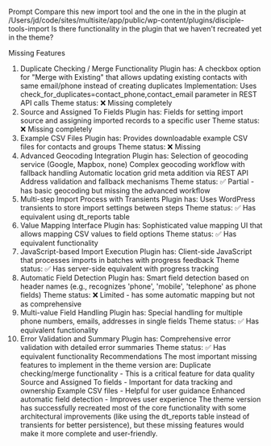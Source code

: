 Prompt
Compare this new import tool and the one in the in the plugin at /Users/jd/code/sites/multisite/app/public/wp-content/plugins/disciple-tools-import
Is there functionality in the plugin that we haven't recreated yet in the theme?


Missing Features
1. Duplicate Checking / Merge Functionality
Plugin has: A checkbox option for "Merge with Existing" that allows updating existing contacts with same email/phone instead of creating duplicates
Implementation: Uses check_for_duplicates=contact_phone,contact_email parameter in REST API calls
Theme status: ❌ Missing completely
2. Source and Assigned To Fields
Plugin has: Fields for setting import source and assigning imported records to a specific user
Theme status: ❌ Missing completely
3. Example CSV Files
Plugin has: Provides downloadable example CSV files for contacts and groups
Theme status: ❌ Missing
4. Advanced Geocoding Integration
Plugin has:
Selection of geocoding service (Google, Mapbox, none)
Complex geocoding workflow with fallback handling
Automatic location grid meta addition via REST API
Address validation and fallback mechanisms
Theme status: ✅ Partial - has basic geocoding but missing the advanced workflow
5. Multi-step Import Process with Transients
Plugin has: Uses WordPress transients to store import settings between steps
Theme status: ✅ Has equivalent using dt_reports table
6. Value Mapping Interface
Plugin has: Sophisticated value mapping UI that allows mapping CSV values to field options
Theme status: ✅ Has equivalent functionality
7. JavaScript-based Import Execution
Plugin has: Client-side JavaScript that processes imports in batches with progress feedback
Theme status: ✅ Has server-side equivalent with progress tracking
8. Automatic Field Detection
Plugin has: Smart field detection based on header names (e.g., recognizes 'phone', 'mobile', 'telephone' as phone fields)
Theme status: ❌ Limited - has some automatic mapping but not as comprehensive
9. Multi-value Field Handling
Plugin has: Special handling for multiple phone numbers, emails, addresses in single fields
Theme status: ✅ Has equivalent functionality
10. Error Validation and Summary
Plugin has: Comprehensive error validation with detailed error summaries
Theme status: ✅ Has equivalent functionality
Recommendations
The most important missing features to implement in the theme version are:
Duplicate checking/merge functionality - This is a critical feature for data quality
Source and Assigned To fields - Important for data tracking and ownership
Example CSV files - Helpful for user guidance
Enhanced automatic field detection - Improves user experience
The theme version has successfully recreated most of the core functionality with some architectural improvements (like using the dt_reports table instead of transients for better persistence), but these missing features would make it more complete and user-friendly.